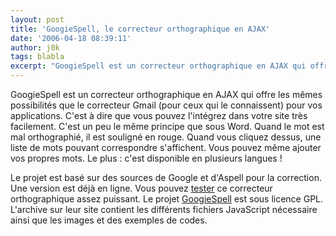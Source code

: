 ```yaml
---
layout: post
title: 'GoogieSpell, le correcteur orthographique en AJAX'
date: '2006-04-18 08:39:11'
author: j0k
tags: blabla
excerpt: "GoogieSpell est un correcteur orthographique en AJAX qui offre les mêmes possibilités que le correcteur Gmail (pour ceux qui le connaissent) pour vos applications. C'est à dire que vous pouvez l'intégrez dans votre site très facilement.     \nC'est un peu le même principe que sous Word. Quand le mot est mal orthographié, il est souligné en rouge. Quand vous      …"
---
```


GoogieSpell est un correcteur orthographique en AJAX qui offre les mêmes possibilités que le correcteur Gmail (pour ceux qui le connaissent) pour vos applications. C'est à dire que vous pouvez l'intégrez dans votre site très facilement.
C'est un peu le même principe que sous Word. Quand le mot est mal orthographié, il est souligné en rouge. Quand vous cliquez dessus, une liste de mots pouvant correspondre s'affichent. Vous pouvez même ajouter vos propres mots. Le plus : c'est disponible en plusieurs langues !

Le projet est basé sur des sources de Google et d'Aspell pour la correction. Une version est déjà en ligne. Vous pouvez [tester](http://orangoo.com/spell/) ce correcteur orthographique assez puissant.   Le projet [GoogieSpell](http://amix.dk/projects/?page_id=3) est sous licence GPL. L'archive sur leur site contient les différents fichiers JavaScript nécessaire ainsi que les images et des exemples de codes.
